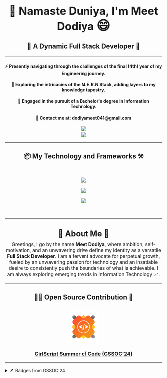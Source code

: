 <h1 align="center" style="font-size: 2.5em; font-weight: bold;">
  <span>👋 Namaste Duniya, I'm Meet Dodiya</span> 
  <span style="font-size: 1.2em;">😄</span>
</h1>
<h3 align="center" style="font-size: 1.5em;">
  🤜 A Dynamic Full Stack Developer 🚀
</h3>

<hr/>

<div align="center">
 
 <h4>⚡ Presently navigating through the challenges of the final (4th) year of my Engineering journey.</h4>

 <h4>🧭 Exploring the intricacies of the M.E.R.N Stack, adding layers to my knowledge tapestry.</h4>

 <h4>💫 Engaged in the pursuit of a Bachelor's degree in Information Technology.</h4>

  <h4>📧 Contact me at: dodiyameet041@gmail.com</h4>

</div>
<div align="center"> 
  <a href="https://www.linkedin.com/in/meetdodiya" target="_blank">
    <img src="https://img.shields.io/badge/LinkedIn-0077B5?style=for-the-badge&logo=linkedin&logoColor=white" target="_blank" />
  </a>
</div>
<div align="center"> 
  <a href="https://meetdodiya.onrender.com" target="_blank">
     <img src="https://img.shields.io/badge/Portfolio-FF5722?style=for-the-badge&logo=todoist&logoColor=white" target="_blank" /> <!-- sqlite, safari, google-chrome are other good icon options -->
  </a>
</div>

 <hr/>

<h2 align="center">📦 My Technology and Frameworks ⚒️</h2>
<br/>
<p align="center">
  <img src="https://skillicons.dev/icons?i=react,bootstrap,mui,html,css,tailwind,npm,vite,firebase" />
</p>
<p align="center">
  <img src="https://skillicons.dev/icons?i=cpp,nodejs,python,javascript,typescript,express,figma,nextjs,flask" />
</p>
<p align="center">  
  <img src="https://skillicons.dev/icons?i=mysql,mongodb,postman,vercel,vscode,git,github,aws,gcp" />
</p>

<br/>
<hr/>

<h2 align="center" style="font-size: 1.8em; margin-bottom: 10px;">
  🌟 About Me 🌟
  <br/>
</h2>
<p align="center" style="font-size: 1.1em; max-width: 800px; margin: auto;">
  Greetings, I go by the name <strong>Meet Dodiya</strong>, where ambition, self-motivation, and an unwavering drive define my identity as a versatile <strong>Full Stack Developer</strong>. I am a fervent advocate for perpetual growth, fueled by an unwavering passion for technology and an insatiable desire to consistently push the boundaries of what is achievable. I am always exploring emerging trends in Information Technology 📈.
</p>

 <hr/>

<h2 align="center">🧑‍💻 Open Source Contribution 🤝</h2>
<br/>

<div align="center">
  <a href="https://www.linkedin.com/posts/meetdodiya_gssoc-opensource-girlscript-activity-7218302957224640512-XzJX?utm_source=share&utm_medium=member_desktop">
        <img src="https://github.com/MeetDOD/MeetDOD/blob/main/gssoc.png" alt="GirlScript Summer of Code" width="100" />
    <h3>GirlScript Summer of Code (GSSOC'24)</strong>
      </a>
    <hr/>
</div>

<details><summary>🪶 Badges from GSSOC'24</summary>
<table align="center">
  <tr align="center">
    <td style="border-right: 1px solid #eeeeef;" align="center">
      <img src="https://github.com/MeetDOD/MeetDOD/blob/main/Postman%20Badge.png" alt="GSSoC'24 Postman Badge" width="100" />
      <br>
      <strong>Postman</strong>
    </td>
    <td style="border-right: 1px solid #eeeeef;" align="center">
      <img src="https://github.com/MeetDOD/MeetDOD/blob/main/Explorer%20Badge.png" alt="GSSoC'24 Explorer Badge" width="100" />
      <br>
      <strong>Explorer</strong>
    </td>
    <td style="border-right: 1px solid #eeeeef;" align="center">
      <img src="https://github.com/MeetDOD/MeetDOD/blob/main/Adventurer%20Badge.png" alt="GSSoC'24 Adventurer Badge" width="100" />
      <br>
      <strong>Adventurer</strong>
    </td>
    <td style="border-right: 1px solid #eeeeef;" align="center">
      <img src="https://github.com/MeetDOD/MeetDOD/blob/main/Trailblazer%20Badge.png" alt="GSSoC'24 Trailblazer Badge" width="100" />
      <br>
      <strong>Trailblazer</strong>
    </td>
    </td>
  </tr>
</table>

<table align="center">
  <tr align="center">
    <td style="border-right: 1px solid #eeeeef;" align="center">
      <img src="https://github.com/MeetDOD/MeetDOD/blob/main/Summit%20Seeker%20Badge.png" alt="GSSoC'24 Summit Seeker Badge" width="100" />
      <br>
      <strong>SummitSeeker</strong>
    </td>
    <td style="border-right: 1px solid #eeeeef;" align="center">
      <img src="https://github.com/MeetDOD/MeetDOD/blob/main/Champion%20Badge.png" alt="GSSoC'24 Champion Badge" width="100" />
      <br>
      <strong>Champion</strong>
    </td>
    <td align="center">
      <img src="https://github.com/MeetDOD/MeetDOD/blob/main/Innovator%20Bage.png" alt="GSSoC'24 Innovator Badge" width="100" />
      <br>
      <strong>Innovator</strong>
    </td>
    <td align="center">
      <img src="https://github.com/MeetDOD/MeetDOD/blob/main/Conqurer%20Badge.png" alt="GSSoC'24 Conqurer Badge" width="100" />
      <br>
      <strong>Conqurer</strong>
    </td>
  </tr>
</table>
<br>
</details>
